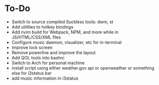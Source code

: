 # To-Do
- Switch to source compiled Suckless tools: dwm, st
- Add utilities to hotkey bindings
- Add nvim build for Webpack, NPM, and more while in JS/HTML/CSS/XML files
- Configure music daemon, visualizer, etc for in-terminal
- Improve lock screen
- Remove powerline and improve the layout
- Add QOL tools into bashrc
- Switch to Arch for personal machine
- install script using either weather.gov api or openweather or something else for i3status bar
- add music information in i3status
